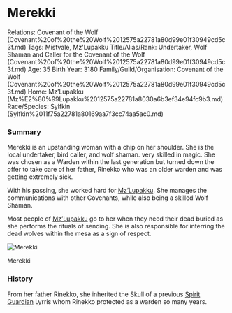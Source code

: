 # Merekki

Relations: Covenant of the Wolf (Covenant%20of%20the%20Wolf%2012575a22781a80d99e01f30949cd5c3f.md) 
Tags: Mistvale, Mz'Lupakku
Title/Alias/Rank: Undertaker, Wolf Shaman and Caller for the Covenant of the Wolf (Covenant%20of%20the%20Wolf%2012575a22781a80d99e01f30949cd5c3f.md) 
Age: 35
Birth Year: 3180
Family/Guild/Organisation: Covenant of the Wolf (Covenant%20of%20the%20Wolf%2012575a22781a80d99e01f30949cd5c3f.md) 
Home: Mz’Lupakku (Mz%E2%80%99Lupakku%2012575a22781a8030a6b3ef34e94fc9b3.md) 
Race/Species: Sylfkin (Sylfkin%2011f75a22781a80169aa7f3cc74aa5ac0.md)

### Summary

Merekki is an upstanding woman with a chip on her shoulder. She is the local undertaker, bird caller, and wolf shaman. very skilled in magic. She was chosen as a Warden within the last generation but turned down the offer to take care of her father, Rinekko who was an older warden and was getting extremely sick. 

With his passing, she worked hard for [Mz’Lupakku](Mz%E2%80%99Lupakku%2012575a22781a8030a6b3ef34e94fc9b3.md). She manages the communications with other Covenants, while also being a skilled Wolf Shaman.

Most people of [Mz’Lupakku](Mz%E2%80%99Lupakku%2012575a22781a8030a6b3ef34e94fc9b3.md) go to her when they need their dead buried as she performs the rituals of sending. She is also responsible for interring the dead wolves within the mesa as a sign of respect.

![Merekki](image%2075.png)

Merekki

### History

From her father Rinekko, she inherited the Skull of a previous [Spirit Guardian](Spirit%20Guardian%2012475a22781a808d9aa0c2bac0158cad.md) Lyrris whom Rinekko protected as a warden so many years.